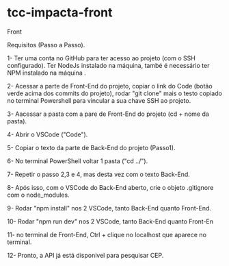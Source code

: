 # tcc-impacta-front
Front

Requisitos (Passo a Passo).

1- Ter uma conta no GitHub para ter acesso ao projeto (com o SSH configurado). Ter NodeJs instalado na máquina, també é necessário ter NPM instalado na máquina .

 2- Acessar a parte de Front-End do projeto, copiar o link do Code (botão verde acima dos commits do projeto), rodar "git clone" mais o testo copiado no terminal Powershell para vincular a sua chave SSH ao projeto.

 3- Aacessar a pasta com a pare de Front-End do projeto (cd + nome da pasta).

 4- Abrir o VSCode ("Code").

 5- Copiar o texto da parte de Back-End do projeto (Passo1).

 6- No terminal PowerShell voltar  1 pasta ("cd ../").

 7- Repetir o passo 2,3 e 4, mas desta vez com o texto Back-End.

 8- Após isso, com o VSCode do Back-End aberto, crie o objeto .gitignore com o node_modules.

 9- Rodar "npm install" nos 2 VSCode, tanto Back-End quanto Front-End.

 10- Rodar "npm run dev" nos 2 VSCode, tanto Back-End quanto Front-En

 11- no terminal de Front-End, Ctrl + clique no localhost que aparece no terminal.

 12- Pronto, a API já está disponivel para pesquisar CEP.
